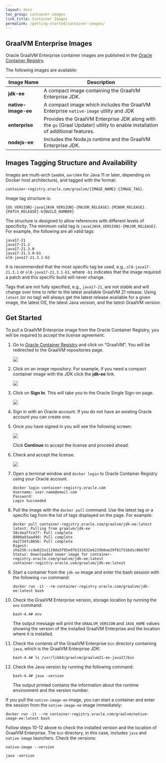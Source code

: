 ```yaml
---
layout: docs
toc_group: container-images
link_title: Container Images
permalink: /getting-started/container-images/
---
```


## GraalVM Enterprise Images

Oracle GraalVM Enterprise container images are published in the [Oracle Container Registry](https://container-registry.oracle.com).

The following images are available:

| Image Name      | Description                                        
------------------------------------------------------------------------------------------------------------------------------------------------------------|-----------|
| **jdk-ee**          | A compact image containing the GraalVM Enterprise JDK. |
| **native-image-ee** | A compact image which includes the GraalVM Enterprise `native-image` utility and JDK |
| **enterprise**      | Provides the GraalVM Enterprise JDK along with the `gu` (Graal Updater) utility to enable installation of additional features. |
| **nodejs-ee**       | Includes the Node.js runtime and the GraalVM Enterprise JDK. |

## Images Tagging Structure and Availability

Images are multi-arch (`amd64`, `aarch64` for Java 11 or later, depending on Docker host architecture), and tagged with the format:

```
container-registry.oracle.com/graalvm/{IMAGE_NAME}:{IMAGE_TAG}.
```

Image tag structure is:

```
{OS_VERSION}-java{JAVA_VERSION}-{MAJOR_RELEASE}.{MINOR_RELEASE}.{PATCH_RELEASE}-b{BUILD_NUMBER}
```

The structure is designed to allow references with different levels of specificity. 
The minimum valid tag is `java{JAVA_VERSION}-{MAJOR_RELEASE}`. For example, the following are all valid tags:

```
java17-21
java17-21.3
java17-21.3.0
java17-21.3.0-b1
ol8-java17-21.3.1-b2
```

It is recommended that the most specific tag be used, e.g., `ol8-java17-21.3.1` or `ol8-java17-21.3.1-b1`, where `-b1` indicates that the image required a patch and this specific build will never change.

Tags that are not fully specified, e.g., `java17-21`, are not stable and will change over time to refer to the latest available GraalVM 21 release. Using `latest` (or no tag) will always get the latest release available for a given image, the latest OS, the latest Java version, and the latest GraalVM version.

## Get Started

To pull a GraalVM Enterprise image from the Oracle Container Registry, you will be required to accept the license agreement. 

1. Go to [Oracle Container Registry](https://container-registry.oracle.com/) and click on “GraalVM”. You will be redirected to the GraalVM repositories page.

    ![](../img/ocr.png)

2. Click on an image repository. For example, if you need a compact container image with the JDK click the **jdk-ee** link.

    ![](../img/graalvm_repositories.png)

3. Click on **Sign In**. This will take you to the Oracle Single Sign-on page.

    ![](../img/sign-in.png)

4. Sign in with an Oracle account. If you do not have an existing Oracle account you can create one.

5. Once you have signed in you will see the following screen:

    ![](../img/license_review.png)

    Click **Continue** to accept the license and proceed ahead.

6. Check and accept the license.

    ![](../img/licence_accepted.png)

7. Open a terminal window and `docker login` to Oracle Container Registry using your Oracle account.

    ```shell
    docker login container-registry.oracle.com
    Username: user.name@email.com
    Password: 
    Login Succeeded
    ```

8. Pull the image with the `docker pull` command.  Use the latest tag or a specific tag from the list of tags displayed on the page. For example:

    ```shell
    docker pull container-registry.oracle.com/graalvm/jdk-ee:latest
    latest: Pulling from graalvm/jdk-ee
    58c4eaffce77: Pull complete 
    8800a93aa49d: Pull complete 
    da2734fc865b: Pull complete 
    Digest: sha256:ccde822a1119da5f95e97b331632e6219b0ae29f81f516d1c0b9787
    Status: Downloaded newer image for container-registry.oracle.com/graalvm/jdk-ee:latest
    container-registry.oracle.com/graalvm/jdk-ee:latest
    ```

9. Start a container from the `jdk-ee` image and enter the bash session with the following `run` command:

    ```shell
    docker run -it --rm container-registry.oracle.com/graalvm/jdk-ee:latest bash
    ```

10. Check the GraalVM Enterprise version, storage location by running the `env` command:

    ```shell
    bash-4.4# env
    ```
    The output message will print the `GRAALVM_VERSION` and `JAVA_HOME` values showing the version of the installed GraalVM Enterprise and the location where it is installed.

11. Check the contents of the GraalVM Enterprise `bin` directory containing `java`, which is the GraalVM Enterprise JDK:

    ```shell
    bash-4.4# ls /usr/lib64/graalvm/graalvm21-ee-java17/bin
    ```

12. Check the Java version by running the following command:
 
    ```shell
    bash-4.4# java -version
    ```
    The output printed contains the information about the runtime environment and the version number.

If you pull the `native-image-ee` image, you can start a container and enter the session from the `native-image-ee` image immediately:

```shell
docker run -it --rm container-registry.oracle.com/graalvm/native-image-ee:latest bash
```

Follow steps 10-12 above to check the installed version and the location of GraalVM Enterprise. The `bin` directory, in this case, includes `java` and `native-image` launchers. Check the versions:

```shell
native-image --version
```

```shell
java -version
```